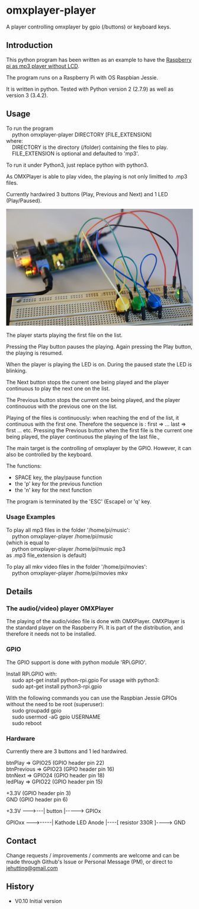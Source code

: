 # omxplayer-player

A player controlling omxplayer by gpio (/buttons) or keyboard keys.

## Introduction

This python program has been written as an example to have the [Raspberry pi as mp3 player without LCD](https://www.raspberrypi.org/forums/viewtopic.php?f=63&t=168392).

The program runs on a Raspberry Pi with OS Raspbian Jessie.

It is written in python. Tested with Python version 2 (2.7.9) as well as version 3 (3.4.2).

## Usage

To run the program<br>
&nbsp;&nbsp;&nbsp;&nbsp;python omxplayer-player DIRECTORY [FILE_EXTENSION]<br>
where:<br>
&nbsp;&nbsp;&nbsp;&nbsp;DIRECTORY is the directory (/folder) containing the files to play.<br> 
&nbsp;&nbsp;&nbsp;&nbsp;FILE_EXTENSION is optional and defaulted to 'mp3'.<br> 

To run it under Python3, just replace python with python3.

As OMXPlayer is able to play video, the playing is not only limitted to .mp3 files. 

Currently hardwired 3 buttons (Play, Previous and Next) and 1 LED (Play/Paused).

![Photo of the breadboard setup](https://github.com/jehutting/omxplayer-player/raw/master/image-1.jpg)


The player starts playing the first file on the list.

Pressing the Play button pauses the playing. Again pressing the Play button, the playing is resumed.

When the player is playing the LED is on. During the paused state the LED is blinking.

The Next button stops the current one being played and the player continuous to play the next one on the list.

The Previous button stops the current one being played, and the player continouous with the previous one on the list.

Playing of the files is continuously: when reaching the end of the list, it continuous with the first one.
Therefore the sequence is : first => ... last => first ... etc.
Pressing the Previous button when the first file is the current one being played, 
the player continuous the playing of the last file., 

The main target is the controlling of omxplayer by the GPIO. However, it can also be controlled by the keyboard.

The functions:<br>
- SPACE key, the play/pause function<br>
- the 'p' key for the previous function<br>
- the 'n' key for the next function<br>

The program is terminated by the 'ESC' (Escape) or 'q' key.

### Usage Examples

To play all mp3 files in the folder '/home/pi/music':<br>
&nbsp;&nbsp;&nbsp;&nbsp;python omxplayer-player /home/pi/music<br>
(which is equal to<br>
&nbsp;&nbsp;&nbsp;&nbsp;python omxplayer-player /home/pi/music mp3<br>
as .mp3 file_extension is default)

To play all mkv video files in the folder '/home/pi/movies':<br>
&nbsp;&nbsp;&nbsp;&nbsp;python omxplayer-player /home/pi/movies mkv<br>

## Details

### The audio(/video) player OMXPlayer

The playing of the audio/video file is done with OMXPlayer.
OMXPlayer is the standard player on the Raspberry Pi. It is part of the distribution, and therefore it needs not to be installed.


### GPIO

The GPIO support is done with python module 'RPi.GPIO'.

Install RPi.GPIO with:<br>
&nbsp;&nbsp;&nbsp;&nbsp;sudo apt-get install python-rpi.gpio
For usage with python3:<br>
&nbsp;&nbsp;&nbsp;&nbsp;sudo apt-get install python3-rpi.gpio

With the following commands you can use the Raspbian Jessie GPIOs without the need to be root (superuser):<br>
&nbsp;&nbsp;&nbsp;&nbsp;sudo groupadd gpio<br>
&nbsp;&nbsp;&nbsp;&nbsp;sudo usermod -aG gpio USERNAME<br>
&nbsp;&nbsp;&nbsp;&nbsp;sudo reboot<br>


### Hardware

Currently there are 3 buttons and 1 led hardwired.

btnPlay => GPIO25 (GPIO header pin 22)<br>
btnPrevious => GPIO23 (GPIO header pin 16)<br>
btnNext => GPIO24 (GPIO header pin 18)<br>
ledPlay => GPIO22 (GPIO header pin 15)<br>


+3.3V (GPIO header pin 3)<br>
GND (GPIO header pin 6)

+3.3V --->---| button |-----> GPIOx

GPIOxx --->-----| Kathode  LED  Anode |----[ resistor 330R ]----> GND


## Contact

Change requests / improvements / comments are welcome and can be made through Github's Issue or Personal Message (PM), or direct to jehutting@gmail.com  


## History
* V0.10 Initial version
